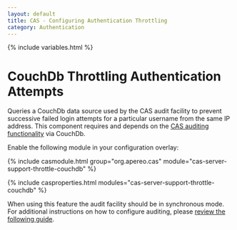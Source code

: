 ```yaml
---
layout: default
title: CAS - Configuring Authentication Throttling
category: Authentication
---
```

{% include variables.html %}

# CouchDb Throttling Authentication Attempts

Queries a CouchDb data source used by the CAS audit facility to prevent successive failed login attempts 
for a particular username from the same IP address. This component requires and 
depends on the [CAS auditing functionality](../audits/Audits.html) via CouchDb.

Enable the following module in your configuration overlay:

{% include casmodule.html group="org.apereo.cas" module="cas-server-support-throttle-couchdb" %}

{% include casproperties.html modules="cas-server-support-throttle-couchdb" %}

When using this feature the audit facility should be in synchronous mode. For additional instructions 
on how to configure auditing, please [review the following guide](../audits/Audits.html).
